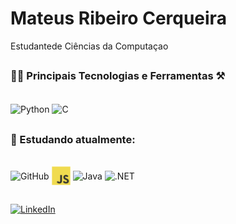 # Mateus Ribeiro Cerqueira
Estudantede Ciências da Computaçao

## 
### 🧑‍💻 Principais Tecnologias e Ferramentas ⚒️

<div style="display: inline_block"><br/>
<img aLign="center" alt="Python" src="https://img.shields.io/badge/python-4584b6?style=for-the-badge&logo=python&logoColor=yellow" />
<img aLign="center" alt="C" src="https://img.shields.io/badge/C-283593?style=for-the-badge&logo=C&logoColor=white" />

</div>

## 
### 📖 Estudando atualmente:

<div style="display: inline_block"><br/>
<img aLign="center" alt="GitHub" src="https://img.shields.io/badge/github-%23007ACC.svg?style=for-the-badge&logo=github&logoColor=white" />
<img align="center" alt="Javascript" height="30" width="30" src="https://raw.githubusercontent.com/devicons/devicon/master/icons/javascript/javascript-original.svg">
<img aLign="center" alt="Java" src="https://img.shields.io/badge/java-f89820.svg?style=for-the-badge&logo=java&logoColor=white" />
<img aLign="center" alt=".NET" src="https://img.shields.io/badge/.net-512bd4.svg?style=for-the-badge&logo=.net&logoColor=white" />
</div>

##
[![LinkedIn](https://img.shields.io/badge/linkedin-%230077B5.svg?style=for-the-badge&logo=linkedin&logoColor=white)](https://br.linkedin.com/in/mateus-r-cerqueira-b41ba5326)
